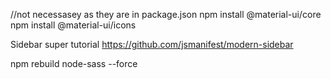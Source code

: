 //not necessasey as they are in package.json
npm install @material-ui/core
npm install @material-ui/icons



Sidebar super tutorial
https://github.com/jsmanifest/modern-sidebar


 npm rebuild node-sass --force
